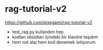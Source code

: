 # rag-tutorial-v2

https://github.com/pixegami/rag-tutorial-v2

- test_rag.py kullandım hep
- kodları obsidian içindeki bir klasöre taşıdım
- hem not alıp hem kod denemek isitiyorum
